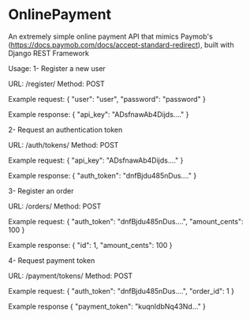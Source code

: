 # OnlinePayment
An extremely simple online payment API that mimics Paymob's (https://docs.paymob.com/docs/accept-standard-redirect), built with Django REST Framework

Usage:
1- Register a new user

URL: /register/
Method: POST

Example request:
{
  "user": "user",
  "password": "password"
}

Example response:
{
  "api_key": "ADsfnawAb4Dijds...."
}


2- Request an authentication token

URL: /auth/tokens/
Method: POST

Example request:
{
  "api_key": "ADsfnawAb4Dijds...."
}

Example response:
{
  "auth_token": "dnfBjdu485nDus...."
}


3- Register an order

URL: /orders/
Method: POST

Example request:
{
  "auth_token": "dnfBjdu485nDus....",
  "amount_cents": 100
}

Example response:
{
  "id": 1,
  "amount_cents": 100
}


4- Request payment token

URL: /payment/tokens/
Method: POST

Example request:
{
  "auth_token": "dnfBjdu485nDus....",
  "order_id": 1
}

Example response
{
  "payment_token": "kuqnIdbNq43Nd..."
}
